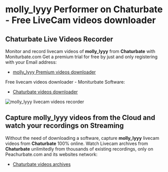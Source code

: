 # molly_lyyy Performer on Chaturbate - Free LiveCam videos downloader

## Chaturbate Live Videos Recorder

Monitor and record livecam videos of **molly_lyyy** from **Chaturbate** with Moniturbate.com
Get a premium trial for free by just and only registering with your Email address:
* [molly_lyyy Premium videos downloader](https://moniturbate.com/request-demo-licence-key.html)

Free livecam videos downloader - Moniturbate Software:
* [Chaturbate videos downloader](https://moniturbate.com/moniturbate-download-software.html)

![molly_lyyy livecam videos recorder](https://peachurnet.com/templates/moniturbate-software.png)


## Capture molly_lyyy videos from the Cloud and watch your recordings on Streaming

Without the need of downloading a software, capture **molly_lyyy** livecam videos from **Chaturbate** 100% online.
Watch Livecam archives from **Chaturbate** unlimitedly from thousands of existing recordings, only on Peachurbate.com and its websites network:
* [Chaturbate videos archives](https://peachurnet.com/)